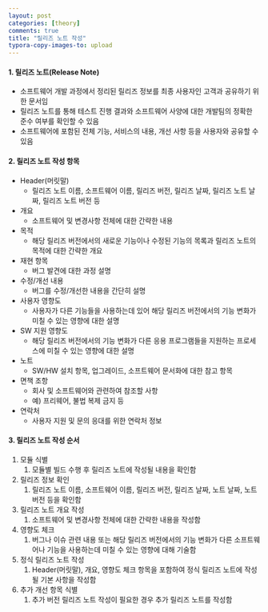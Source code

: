 ```yaml
---
layout: post
categories: [theory]
comments: true
title: "릴리즈 노트 작성"
typora-copy-images-to: upload
---
```


#### 1. 릴리즈 노트(Release Note)

- 소프트웨어 개발 과정에서 정리된 릴리즈 정보를 최종 사용자인 고객과 공유하기 위한 문서임
- 릴리즈 노트를 통해 테스트 진행 결과와 소프트웨어 사양에 대한 개발팀의 정확한 준수 여부를 확인할 수 있음
- 소프트웨어에 포함된 전체 기능, 서비스의 내용, 개선 사항 등을 사용자와 공유할 수 있음

#### 2. 릴리즈 노트 작성 항목

- Header(머릿말)
  - 릴리즈 노트 이름, 소프트웨어 이름, 릴리즈 버전, 릴리즈 날짜, 릴리즈 노트 날짜, 릴리즈 노트 버전 등
- 개요
  - 소프트웨어 및 변경사항 전체에 대한 간략한 내용
- 목적
  - 해당 릴리즈 버전에서의 새로운 기능이나 수정된 기능의 목록과 릴리즈 노트의 목적에 대한 간략한 개요
- 재현 항목
  - 버그 발견에 대한 과정 설명
- 수정/개선 내용
  - 버그를 수정/개선한 내용을 간단히 설명
- 사용자 영향도
  - 사용자가 다른 기능들을 사용하는데 있어 해당 릴리즈 버전에서의 기능 변화가 미칠 수 있는 영향에 대한 설명
- SW 지원 영향도
  - 해당 릴리즈 버전에서의 기능 변화가 다른 응용 프로그램들을 지원하는 프로세스에 미칠 수 있는 영향에 대한 설명
- 노트
  - SW/HW 설치 항목, 업그레이드, 소프트웨어 문서화에 대한 참고 항목
- 면책 조항
  - 회사 및 소프트웨어와 관련하여 참조할 사항
  - 예) 프리웨어, 불법 복제 금지 등
- 연락처
  - 사용자 지원 및 문의 응대를 위한 연락처 정보

#### 3. 릴리즈 노트 작성 순서

1. 모듈 식별
   1. 모듈별 빌드 수행 후 릴리즈 노트에 작성될 내용을 확인함
2. 릴리즈 정보 확인
   1. 릴리즈 노트 이름, 소프트웨어 이름, 릴리즈 버전, 릴리즈 날짜, 노트 날짜, 노트 버전 등을 확인함
3. 릴리즈 노트 개요 작성
   1. 소프트웨어 및 변경사항 전체에 대한 간략한 내용을 작성함
4. 영향도 체크
   1. 버그나 이슈 관련 내용 또는 해당 릴리즈 버전에서의 기능 변화가 다른 소프트웨어나 기능을 사용하는데 미칠 수 있는 영향에 대해 기술함
5. 정식 릴리즈 노트 작성
   1. Header(머릿말), 개요, 영향도 체크 항목을 포함하여 정식 릴리즈 노트에 작성될 기본 사항을 작성함
6. 추가 개선 항목 식별
   1. 추가 버전 릴리즈 노트 작성이 필요한 경우 추가 릴리즈 노트를 작성함 